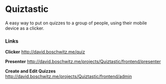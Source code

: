 # Quiztastic
A easy way to put on quizzes to a group of people, using their mobile device as a clicker.

### Links
**Clicker**
http://david.boschwitz.me/quiz

**Presenter**
http://david.boschwitz.me/projects/Quiztastic/frontend/presenter

**Create and Edit Quizzes**
http://david.boschwitz.me/projects/Quiztastic/frontend/admin


